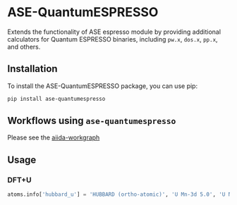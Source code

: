 # ASE-QuantumESPRESSO
Extends the functionality of ASE espresso module by providing additional calculators for Quantum ESPRESSO binaries, including `pw.x`, `dos.x`, `pp.x`, and others.

## Installation

To install the ASE-QuantumESPRESSO package, you can use pip:
```bash
pip install ase-quantumespresso
```


## Workflows using `ase-quantumespresso`

Please see the [aiida-workgraph](https://workgraph-collections.readthedocs.io/en/latest/ase/espresso/index.html)


## Usage

### DFT+U

```python
atoms.info['hubbard_u'] = 'HUBBARD (ortho-atomic)', 'U Mn-3d 5.0', 'U Ni-3d 6.0'
```
